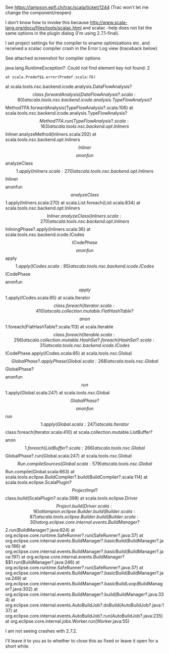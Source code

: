 See https://lampsvn.epfl.ch/trac/scala/ticket/1244
(Trac won't let me change the component/reopen)

I don't know how to invoke this because http://www.scala-lang.org/docu/files/tools/scalac.html
and scalac -help does not list the same options
in the plugin dialog (I'm using 2.7.1-final).



I set project settings for the compiler to ename optimizations etc. and received a scalac compiler crash in the Error Log view (traceback below)

See attached screenshot for compiler options

java.lang.RuntimeException?: Could not find element key not found: 2

    at scala.Predef$$.error(Predef.scala:76)
 at scala.tools.nsc.backend.icode.analysis.DataFlowAnalysis?$$class.forwardAnalysis(DataFlowAnalysis?.scala:80)
 at scala.tools.nsc.backend.icode.analysis.TypeFlowAnalysis?$$MethodTFA.forwardAnalysis(TypeFlowAnalysis?.scala:106)
 at scala.tools.nsc.backend.icode.analysis.TypeFlowAnalysis?$$MethodTFA.run(TypeFlowAnalysis?.scala:163)
 at scala.tools.nsc.backend.opt.Inliners$$Inliner.analyzeMethod(Inliners.scala:292)
 at scala.tools.nsc.backend.opt.Inliners$$Inliner$$$$anonfun$$analyzeClass$$1.apply(Inliners.scala:270)
 at scala.tools.nsc.backend.opt.Inliners$$Inliner$$$$anonfun$$analyzeClass$$1.apply(Inliners.scala:270)
 at scala.List.foreach(List.scala:834)
 at scala.tools.nsc.backend.opt.Inliners$$Inliner.analyzeClass(Inliners.scala:270)
 at scala.tools.nsc.backend.opt.Inliners$$InliningPhase?.apply(Inliners.scala:36)
 at scala.tools.nsc.backend.icode.ICodes$$ICodePhase$$$$anonfun$$apply$$1.apply(ICodes.scala:85)
 at scala.tools.nsc.backend.icode.ICodes$$ICodePhase$$$$anonfun$$apply$$1.apply(ICodes.scala:85)
 at scala.Iterator$$class.foreach(Iterator.scala:410)
 at scala.collection.mutable.FlatHashTable?$$$$anon$$1.foreach(FlatHashTable?.scala:113)
 at scala.Iterable$$class.foreach(Iterable.scala:256)
 at scala.collection.mutable.HashSet?.foreach(HashSet?.scala:31)
 at scala.tools.nsc.backend.icode.ICodes$$ICodePhase.apply(ICodes.scala:85)
 at scala.tools.nsc.Global$$GlobalPhase?.applyPhase(Global.scala:268)
 at scala.tools.nsc.Global$$GlobalPhase?$$$$anonfun$$run$$1.apply(Global.scala:247)
 at scala.tools.nsc.Global$$GlobalPhase?$$$$anonfun$$run$$1.apply(Global.scala:247)
 at scala.Iterator$$class.foreach(Iterator.scala:410)
 at scala.collection.mutable.ListBuffer?$$$$anon$$1.foreach(ListBuffer?.scala:266)
 at scala.tools.nsc.Global$$GlobalPhase?.run(Global.scala:247)
 at scala.tools.nsc.Global$$Run.compileSources(Global.scala:579)
 at scala.tools.nsc.Global$$Run.compile(Global.scala:663)
 at scala.tools.eclipse.BuildCompiler?.build(BuildCompiler?.scala:114)
 at scala.tools.eclipse.ScalaPlugin?$$ProjectImpl?$$class.build(ScalaPlugin?.scala:398)
 at scala.tools.eclipse.Driver$$Project.build(Driver.scala:16)
 at lampion.eclipse.Builder.build(Builder.scala:87)
 at scala.tools.eclipse.Builder.build(Builder.scala:30)
 at org.eclipse.core.internal.events.BuildManager?$$2.run(BuildManager?.java:624)
 at org.eclipse.core.runtime.SafeRunner?.run(SafeRunner?.java:37)
 at org.eclipse.core.internal.events.BuildManager?.basicBuild(BuildManager?.java:166)
 at org.eclipse.core.internal.events.BuildManager?.basicBuild(BuildManager?.java:197)
 at org.eclipse.core.internal.events.BuildManager?$$1.run(BuildManager?.java:246)
 at org.eclipse.core.runtime.SafeRunner?.run(SafeRunner?.java:37)
 at org.eclipse.core.internal.events.BuildManager?.basicBuild(BuildManager?.java:249)
 at org.eclipse.core.internal.events.BuildManager?.basicBuildLoop(BuildManager?.java:302)
 at org.eclipse.core.internal.events.BuildManager?.build(BuildManager?.java:334)
 at org.eclipse.core.internal.events.AutoBuildJob?.doBuild(AutoBuildJob?.java:137)
 at org.eclipse.core.internal.events.AutoBuildJob?.run(AutoBuildJob?.java:235)
 at org.eclipse.core.internal.jobs.Worker.run(Worker.java:55)




I am not seeing crashes with 2.7.2.

I'll leave it to you as to whether to close this as fixed
or leave it open for a short while.
